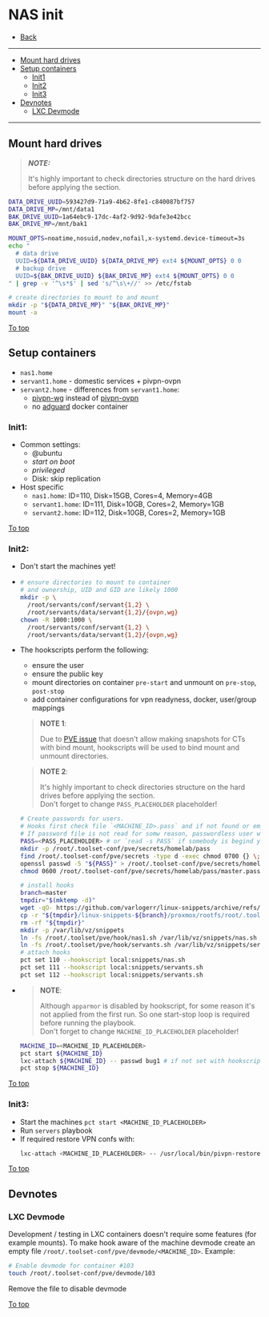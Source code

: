 # <a id="top"></a> NAS init

* [Back](readme.md)
---
* [Mount hard drives](#mount-hard-drives)
* [Setup containers](#setup-containers)
  * [Init1](#setup-containers-init1)
  * [Init2](#setup-containers-init2)
  * [Init3](#setup-containers-init3)
* [Devnotes](#devnotes)
  * [LXC Devmode](#devnotes-lxc-devmode)
---

## Mount hard drives

> **_NOTE:_**
>
> It's highly important to check directories structure on the hard drives before applying the section.  

```sh
DATA_DRIVE_UUID=593427d9-71a9-4b62-8fe1-c840087bf757
DATA_DRIVE_MP=/mnt/data1
BAK_DRIVE_UUID=1a64ebc9-17dc-4af2-9d92-9dafe3e42bcc
BAK_DRIVE_MP=/mnt/bak1

MOUNT_OPTS=noatime,nosuid,nodev,nofail,x-systemd.device-timeout=3s
echo "
  # data drive
  UUID=${DATA_DRIVE_UUID} ${DATA_DRIVE_MP} ext4 ${MOUNT_OPTS} 0 0
  # backup drive
  UUID=${BAK_DRIVE_UUID} ${BAK_DRIVE_MP} ext4 ${MOUNT_OPTS} 0 0
" | grep -v '^\s*$' | sed 's/^\s\+//' >> /etc/fstab

# create directories to mount to and mount
mkdir -p "${DATA_DRIVE_MP}" "${BAK_DRIVE_MP}"
mount -a
```

[To top]

## Setup containers

* `nas1.home`
* `servant1.home` - domestic services + pivpn-ovpn
* `servant2.home` - differences from `servant1.home`:
  * [pivpn-wg](https://docs.pivpn.io/wireguard/) instead of [pivpn-ovpn](https://docs.pivpn.io/openvpn/)
  * no [adguard](https://hub.docker.com/r/adguard/adguardhome) docker container

### <a id="setup-containers-init1"></a> Init1:
* Common settings:
  * @ubuntu
  * _start on boot_
  * _privileged_
  * Disk: skip replication
* Host specific
  * `nas1.home`: ID=110, Disk=15GB, Cores=4, Memory=4GB
  * `servant1.home`: ID=111, Disk=10GB, Cores=2, Memory=1GB
  * `servant2.home`: ID=112, Disk=10GB, Cores=2, Memory=1GB

[To top]

### <a id="setup-containers-init2"></a> Init2:

* Don't start the machines yet!
* ```sh
  # ensure directories to mount to container
  # and ownership, UID and GID are likely 1000
  mkdir -p \
    /root/servants/conf/servant{1,2} \
    /root/servants/data/servant{1,2}/{ovpn,wg}
  chown -R 1000:1000 \
    /root/servants/conf/servant{1,2} \
    /root/servants/data/servant{1,2}/{ovpn,wg}
  ```
* The hookscripts perform the following:
  * ensure the user
  * ensure the public key
  * mount directories on container `pre-start` and unmount on `pre-stop`, `post-stop`
  * add container configurations for vpn readyness, docker, user/group mappings

  > **NOTE 1**:
  >
  > Due to [PVE issue](https://bugzilla.proxmox.com/show_bug.cgi?id=1007) that doesn't allow making snapshots for CTs with bind mount, hookscripts will be used to bind mount and unmount directories.

  > **NOTE 2**:
  >
  > It's highly important to check directories structure on the hard drives before applying the section.  
  > Don't forget to change `PASS_PLACEHOLDER` placeholder!

  ```sh
  # Create passwords for users.
  # Hooks first check file `<MACHINE_ID>.pass` and if not found or empty tries `master.pass`.
  # If password file is not read for somw reason, passwordless user will be created.
  PASS=<PASS_PLACEHOLDER> # or `read -s PASS` if somebody is begind you shoulder
  mkdir -p /root/.toolset-conf/pve/secrets/homelab/pass
  find /root/.toolset-conf/pve/secrets -type d -exec chmod 0700 {} \;
  openssl passwd -5 "${PASS}" > /root/.toolset-conf/pve/secrets/homelab/pass/master.pass
  chmod 0600 /root/.toolset-conf/pve/secrets/homelab/pass/master.pass
  ```

  ```sh
  # install hooks
  branch=master
  tmpdir="$(mktemp -d)"
  wget -qO- https://github.com/varlogerr/linux-snippets/archive/refs/heads/${branch}.tar.gz | tar -xzf - -C "${tmpdir}"
  cp -r "${tmpdir}/linux-snippets-${branch}/proxmox/rootfs/root/.toolset" /root
  rm -rf "${tmpdir}"
  mkdir -p /var/lib/vz/snippets
  ln -fs /root/.toolset/pve/hook/nas1.sh /var/lib/vz/snippets/nas.sh
  ln -fs /root/.toolset/pve/hook/servants.sh /var/lib/vz/snippets/servants.sh
  # attach hooks
  pct set 110 --hookscript local:snippets/nas.sh
  pct set 111 --hookscript local:snippets/servants.sh
  pct set 112 --hookscript local:snippets/servants.sh
  ```
* > **NOTE**:
  >
  > Although `apparmor` is disabled by hookscript, for some reason it's not applied from the first run. So one start-stop loop is required before running the playbook.  
  > Don't forget to change `MACHINE_ID_PLACEHOLDER` placeholder!
  ```sh
  MACHINE_ID=<MACHINE_ID_PLACEHOLDER>
  pct start ${MACHINE_ID}
  lxc-attach ${MACHINE_ID} -- passwd bug1 # if not set with hookscript
  pct stop ${MACHINE_ID}
  ```

[To top]

### <a id="setup-containers-init3"></a> Init3:
* Start the machines `pct start <MACHINE_ID_PLACEHOLDER>`
* Run `servers` playbook
* If required restore VPN confs with:
  ```sh
  lxc-attach <MACHINE_ID_PLACEHOLDER> -- /usr/local/bin/pivpn-restore.sh <GUEST_PATH_TO_BAK_PLACEHOLDER>
  ```

[To top]

## Devnotes

### <a id="devnotes-lxc-devmode"></a> LXC Devmode

Development / testing in LXC containers doesn't require some features (for example mounts). To make hook aware of the machine devmode create an empty file `/root/.toolset-conf/pve/devmode/<MACHINE_ID>`. Example:
```sh
# Enable devmode for container #103
touch /root/.toolset-conf/pve/devmode/103
```

Remove the file to disable devmode

[To top]

[To top]: #top
